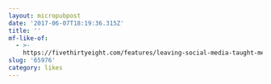 ```yaml
---
layout: micropubpost
date: '2017-06-07T18:19:36.315Z'
title: ''
mf-like-of:
  - >-
    https://fivethirtyeight.com/features/leaving-social-media-taught-me-how-broken-the-news-cycle-is/
slug: '65976'
category: likes
---
```

